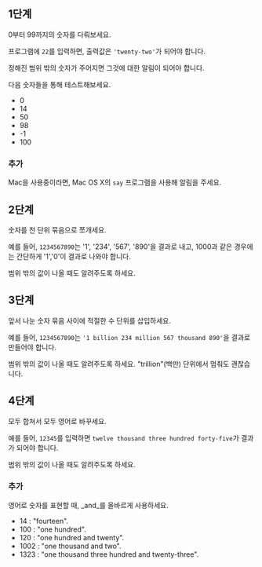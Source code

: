 ## 1단계

0부터 99까지의 숫자를 다뤄보세요.

프로그램에 `22`를 입력하면, 출력값은 `'twenty-two'`가 되어야 합니다.

정해진 범위 밖의 숫자가 주어지면 그것에 대한  알림이 되어야 합니다.

다음 숫자들을 통해 테스트해보세요.

- 0
- 14
- 50
- 98
- -1
- 100

### 추가

Mac을 사용중이라면, Mac OS X의 `say` 프로그램을 사용해 알림을 주세요.

## 2단계

숫자를 천 단위 묶음으로 쪼개세요.

예를 들어, `1234567890`는 '1', '234', '567', '890'을 결과로 내고, 1000과 같은 경우에는 간단하게 '1','0'이 결과로 나와야 합니다. 

범위 밖의 값이 나올 때도 알려주도록 하세요.

## 3단계

앞서 나눈 숫자 묶음 사이에 적절한 수 단위를 삽입하세요.

예를 들어, `1234567890`는 `'1 billion 234 million 567 thousand 890'`을 결과로 만들어야 합니다.

범위 밖의 값이 나올 때도 알려주도록 하세요. "trillion"(백만) 단위에서 멈춰도 괜찮습니다.

## 4단계

모두 합쳐서 모두 영어로 바꾸세요.

예를 들어, `12345`를 입력하면 `twelve thousand three hundred forty-five`가 결과가 되어야 합니다.

범위 밖의 값이 나올 때도 알려주도록 하세요.

### 추가

영어로 숫자를 표현할 때, _and_를 올바르게 사용하세요.

- 14 : "fourteen".
- 100 : "one hundred".
- 120 : "one hundred and twenty".
- 1002 : "one thousand and two".
- 1323 : "one thousand three hundred and twenty-three".
